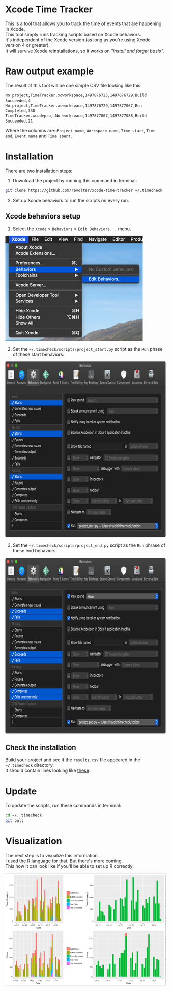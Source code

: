# Xcode Time Tracker

This is a tool that allows you to track the time of events that are happening in
Xcode.  
This tool simply runs tracking scripts based on Xcode behaviors.  
It's independent of the Xcode version (as long as you're using Xcode version 4
or greater).  
It will survive Xcode reinstallations, so it works on _"install and forget
basis"_.

# Raw output example

The result of this tool will be one simple CSV file looking like this:

```csv
No project,TimeTracker.xcworkspace,1497876725,1497876729,Build Succeeded,4
No project,TimeTracker.xcworkspace,1497876729,1497877067,Run Completed,338
TimeTracker.xcodeproj,No workspace,1497877067,1497877088,Build Succeeded,21
```

Where the columns are: `Project name`, `Workspace name`, `Time start`,
`Time end`, `Event name` and `Time spent`.

# Installation

There are two installation steps:
1. Download the project by running this command in terminal:

```sh
git clone https://github.com/revolter/xcode-time-tracker ~/.timecheck
```

2. Set up Xcode behaviors to run the scripts on every run.

## Xcode behaviors setup

1. Select the `Xcode` > `Behaviors` > `Edit Behaviors...` menu.

<img alt="Behaviors" src="images/screenshot_1_edit_behaviors@2x.png" width="432" height="329">

2. Set the `~/.timecheck/scripts/project_start.py` script as the `Run` phase of
   these start behaviors:

<img alt="Start behaviors" src="images/screenshot_2_start_behaviors@2x.png" width="800" height="550">

3. Set the `~/.timecheck/scripts/project_end.py` script as the `Run` phrase of
   these end behaviors:

<img alt="End behaviors" src="images/screenshot_3_end_behaviors@2x.png" width="800" height="550">

## Check the installation

Build your project and see if the `results.csv` file appeared in the
`~/.timecheck` directory.  
It should contain lines looking like [these](#raw-output-example).

# Update

To update the scripts, run these commands in terminal:

```sh
cd ~/..timecheck
git pull
```

# Visualization

The next step is to visualize this information.  
I used the [R](https://www.r-project.org/about.html) language for that, But
there's more coming.  
This how it can look like if you'll be able to set up R correctly:

<img alt="R visualization" src="images/screenshot_4_r_visualization@2x.png" width="564" height="351">
